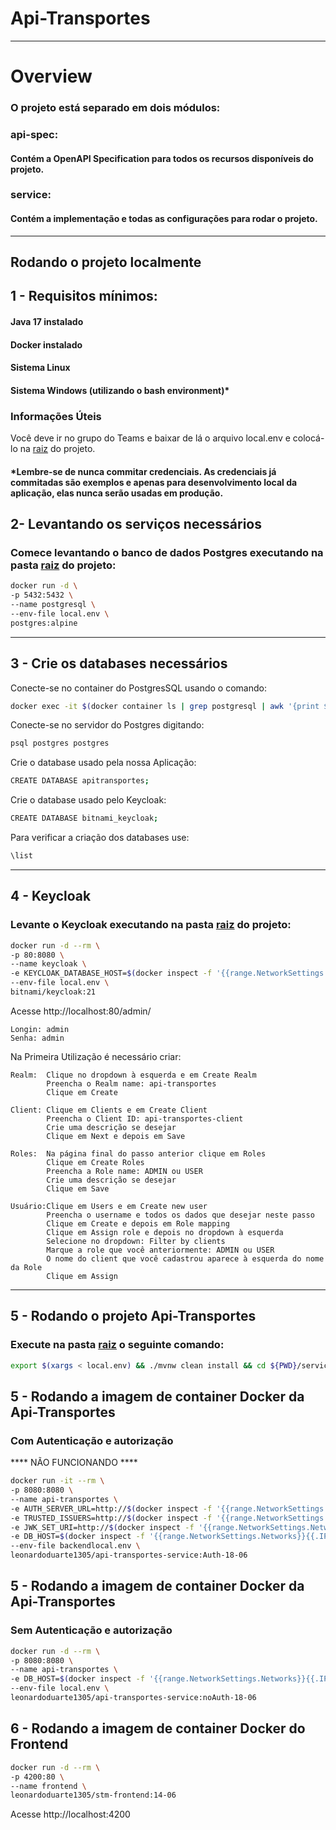 # Api-Transportes

<hr>

# Overview

### O projeto está separado em dois módulos:

### api-spec:

#### Contém a OpenAPI Specification para todos os recursos disponíveis do projeto.

### service:

#### Contém a implementação e todas as configurações para rodar o projeto.

<hr>

## Rodando o projeto localmente

## 1 - Requisitos mínimos:

#### Java 17 instalado

#### Docker instalado

#### Sistema Linux

#### Sistema Windows (utilizando o bash environment)*

### Informações Úteis

Você deve ir no grupo do Teams e baixar de lá o arquivo local.env e colocá-lo na [raiz](./) do projeto.

#### *Lembre-se de nunca commitar credenciais. As credenciais já commitadas são exemplos e apenas para desenvolvimento local da aplicação, elas nunca serão usadas em produção.

## 2- Levantando os serviços necessários

### Comece levantando o banco de dados Postgres executando na pasta [raiz](./) do projeto:

```bash
docker run -d \
-p 5432:5432 \
--name postgresql \
--env-file local.env \
postgres:alpine
```

<hr>

## 3 - Crie os databases necessários

Conecte-se no container do PostgresSQL usando o comando:

```bash
docker exec -it $(docker container ls | grep postgresql | awk '{print $1}') /bin/bash
```

Conecte-se no servidor do Postgres digitando:

```bash
psql postgres postgres
```

Crie o database usado pela nossa Aplicação:

```bash
CREATE DATABASE apitransportes;
```

Crie o database usado pelo Keycloak:

```bash
CREATE DATABASE bitnami_keycloak;
```

Para verificar a criação dos databases use:

```bash
\list
```

<hr>

## 4 - Keycloak

### Levante o Keycloak executando na pasta [raiz](./) do projeto:

```bash
docker run -d --rm \
-p 80:8080 \
--name keycloak \
-e KEYCLOAK_DATABASE_HOST=$(docker inspect -f '{{range.NetworkSettings.Networks}}{{.IPAddress}}{{end}}' $(docker container ls | grep postgresql | awk '{print $1}')) \
--env-file local.env \
bitnami/keycloak:21
```

Acesse http://localhost:80/admin/

    Longin: admin
    Senha: admin

Na Primeira Utilização é necessário criar:

    Realm:  Clique no dropdown à esquerda e em Create Realm
            Preencha o Realm name: api-transportes
            Clique em Create

    Client: Clique em Clients e em Create Client
            Preencha o Client ID: api-transportes-client
            Crie uma descrição se desejar
            Clique em Next e depois em Save

    Roles:  Na página final do passo anterior clique em Roles
            Clique em Create Roles
            Preencha a Role name: ADMIN ou USER
            Crie uma descrição se desejar
            Clique em Save
    
    Usuário:Clique em Users e em Create new user
            Preencha o username e todos os dados que desejar neste passo
            Clique em Create e depois em Role mapping
            Clique em Assign role e depois no dropdown à esquerda
            Selecione no dropdown: Filter by clients
            Marque a role que você anteriormente: ADMIN ou USER
            O nome do client que você cadastrou aparece à esquerda do nome da Role
            Clique em Assign

<hr>

## 5 - Rodando o projeto Api-Transportes

### Execute na pasta [raiz](./) o seguinte comando:

```bash
export $(xargs < local.env) && ./mvnw clean install && cd ${PWD}/service && ./mvnw spring-boot:run
```

## 5 - Rodando a imagem de container Docker da Api-Transportes
### Com Autenticação e autorização

**** NÃO FUNCIONANDO ****
```bash
docker run -it --rm \
-p 8080:8080 \
--name api-transportes \
-e AUTH_SERVER_URL=http://$(docker inspect -f '{{range.NetworkSettings.Networks}}{{.IPAddress}}{{end}}' $(docker container ls | grep keycloak | awk '{print $1}')):80/auth \
-e TRUSTED_ISSUERS=http://$(docker inspect -f '{{range.NetworkSettings.Networks}}{{.IPAddress}}{{end}}' $(docker container ls | grep keycloak | awk '{print $1}')):80/realms/api-transportes \
-e JWK_SET_URI=http://$(docker inspect -f '{{range.NetworkSettings.Networks}}{{.IPAddress}}{{end}}' $(docker container ls | grep keycloak | awk '{print $1}')):80/realms/api-transportes/protocol/openid-connect/certs \
-e DB_HOST=$(docker inspect -f '{{range.NetworkSettings.Networks}}{{.IPAddress}}{{end}}' $(docker container ls | grep postgresql | awk '{print $1}')) \
--env-file backendlocal.env \
leonardoduarte1305/api-transportes-service:Auth-18-06
```


## 5 - Rodando a imagem de container Docker da Api-Transportes
### Sem Autenticação e autorização

```bash
docker run -d --rm \
-p 8080:8080 \
--name api-transportes \
-e DB_HOST=$(docker inspect -f '{{range.NetworkSettings.Networks}}{{.IPAddress}}{{end}}' $(docker container ls | grep postgresql | awk '{print $1}')) \
--env-file local.env \
leonardoduarte1305/api-transportes-service:noAuth-18-06
```

## 6 - Rodando a imagem de container Docker do Frontend

```bash
docker run -d --rm \
-p 4200:80 \
--name frontend \
leonardoduarte1305/stm-frontend:14-06
```
Acesse http://localhost:4200
